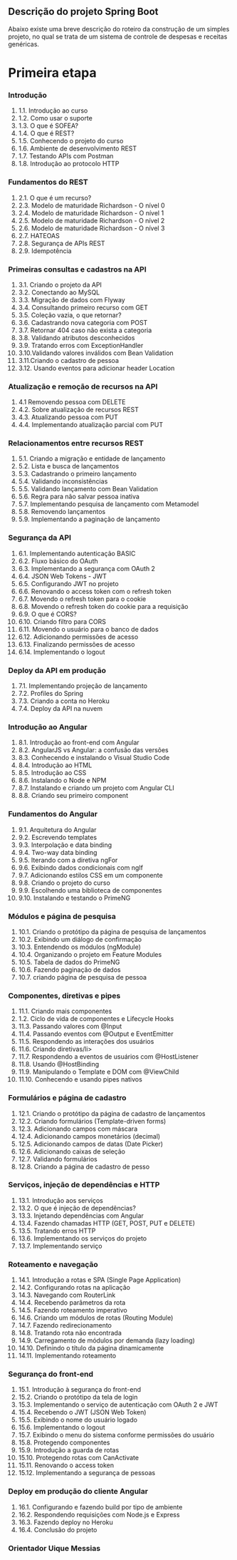 

## Descrição do projeto Spring Boot


Abaixo existe uma breve descrição do roteiro da construção de um simples projeto, no qual se trata de um sistema de controle de despesas e receitas genéricas. 


<html>
<head>

</head>

<body>

<h1><b>Primeira etapa</b></h1>

<h3>Introdução</h3>
<ol>

<li>1.1. Introdução ao curso</li>
<li>1.2. Como usar o suporte</li>
<li>1.3. O que é SOFEA?</li>
<li>1.4. O que é REST?</li>
<li>1.5. Conhecendo o projeto do curso</li>
<li>1.6. Ambiente de desenvolvimento REST</li>
<li>1.7. Testando APIs com Postman</li>
<li>1.8. Introdução ao protocolo HTTP</li>

</ol>


<h3>Fundamentos do REST</h3>
<ol>

<li>2.1. O que é um recurso?</li>
<li>2.3. Modelo de maturidade Richardson - O nível 0</li>
<li>2.4. Modelo de maturidade Richardson - O nível 1</li>
<li>2.5. Modelo de maturidade Richardson - O nível 2</li>
<li>2.6. Modelo de maturidade Richardson - O nível 3</li>
<li>2.7. HATEOAS</li>
<li>2.8. Segurança de APIs REST</li>
<li>2.9. Idempotência</li>

</ol>

<h3>Primeiras consultas e cadastros na API</h3>
<ol>

<li>3.1. Criando o projeto da API</li>
<li>3.2. Conectando ao MySQL</li>
<li>3.3. Migração de dados com Flyway</li>
<li>3.4. Consultando primeiro recurso com GET</li>
<li>3.5. Coleção vazia, o que retornar?</li>
<li>3.6. Cadastrando nova categoria com POST</li>
<li>3.7. Retornar 404 caso não exista a categoria</li>
<li>3.8. Validando atributos desconhecidos</li>
<li>3.9. Tratando erros com ExceptionHandler</li>
<li>3.10.Validando valores inválidos com Bean Validation</li>
<li>3.11.Criando o cadastro de pessoa</li>
<li>3.12. Usando eventos para adicionar header Location</li>
</ol>



<h3>Atualização e remoção de recursos na API</h3>
<ol>

<li>4.1  Removendo pessoa com DELETE</li>
<li>4.2. Sobre atualização de recursos REST</li>
<li>4.3. Atualizando pessoa com PUT</li>
<li>4.4. Implementando atualização parcial com PUT</li>
</ol>


<h3>Relacionamentos entre recursos REST</h3>
<ol>

<li>5.1. Criando a migração e entidade de lançamento</li>
<li>5.2. Lista e busca de lançamentos</li>
<li>5.3. Cadastrando o primeiro lançamento</li>
<li>5.4. Validando inconsistências</li>
<li>5.5. Validando lançamento com Bean Validation</li>
<li>5.6. Regra para não salvar pessoa inativa</li>
<li>5.7. Implementando pesquisa de lançamento com Metamodel</li>
<li>5.8. Removendo lançamentos</li>
<li>5.9. Implementando a paginação de lançamento</li>
</ol>


<h3>Segurança da API</h3>
<ol>

<li>6.1. Implementando autenticação BASIC</li>
<li>6.2. Fluxo básico do OAuth</li>
<li>6.3. Implementando a segurança com OAuth 2</li>
<li>6.4. JSON Web Tokens - JWT</li>
<li>6.5. Configurando JWT no projeto</li>
<li>6.6. Renovando o access token com o refresh token</li>
<li>6.7. Movendo o refresh token para o cookie</li>
<li>6.8. Movendo o refresh token do cookie para a requisição</li>
<li>6.9. O que é CORS?</li>
<li>6.10. Criando filtro para CORS</li>
<li>6.11. Movendo o usuário para o banco de dados</li>
<li>6.12. Adicionando permissões de acesso</li>
<li>6.13. Finalizando permissões de acesso</li>
<li>6.14. Implementando o logout</li>
</ol>




<h3>Deploy da API em produção</h3>
<ol>

<li>7.1. Implementando projeção de lançamento</li>
<li>7.2. Profiles do Spring</li>
<li>7.3. Criando a conta no Heroku</li>
<li>7.4. Deploy da API na nuvem</li>
</ol>

<h3>Introdução ao Angular</h3>
<ol>

<li>8.1. Introdução ao front-end com Angular</li>
<li>8.2. AngularJS vs Angular: a confusão das versões</li>
<li>8.3. Conhecendo e instalando o Visual Studio Code</li>
<li>8.4. Introdução ao HTML</li>
<li>8.5. Introdução ao CSS</li>
<li>8.6. Instalando o Node e NPM</li>
<li>8.7. Instalando e criando um projeto com Angular CLI</li>
<li>8.8. Criando seu primeiro component</li>
</ol>



<h3>Fundamentos do Angular</h3>
<ol>

<li>9.1. Arquitetura do Angular</li>
<li>9.2. Escrevendo templates</li>
<li>9.3. Interpolação e data binding</li>
<li>9.4. Two-way data binding</li>
<li>9.5. Iterando com a diretiva ngFor</li>
<li>9.6. Exibindo dados condicionais com ngIf</li>
<li>9.7. Adicionando estilos CSS em um componente</li>
<li>9.8. Criando o projeto do curso</li>
<li>9.9. Escolhendo uma biblioteca de componentes</li>
<li>9.10. Instalando e testando o PrimeNG</li>
</ol>




<h3>Módulos e página de pesquisa</h3>
<ol>

<li>10.1. Criando o protótipo da página de pesquisa de lançamentos</li>
<li>10.2. Exibindo um diálogo de confirmação</li>
<li>10.3. Entendendo os módulos (ngModule)</li>
<li>10.4. Organizando o projeto em Feature Modules</li>
<li>10.5. Tabela de dados do PrimeNG</li>
<li>10.6. Fazendo paginação de dados</li>
<li>10.7. criando página de pesquisa de pessoa</li>
</ol>


<h3>Componentes, diretivas e pipes</h3>
<ol>

<li>11.1. Criando mais componentes</li>
<li>1.2. Ciclo de vida de componentes e Lifecycle Hooks</li>
<li>11.3. Passando valores com @Input</li>
<li>11.4. Passando eventos com @Output e EventEmitter</li>
<li>11.5. Respondendo as interações dos usuários</li>
<li>11.6. Criando diretivas/li>
<li>11.7. Respondendo a eventos de usuários com @HostListener</li>
<li>11.8. Usando @HostBinding</li>
<li>11.9. Manipulando o Template e DOM com @ViewChild</li>
<li>11.10. Conhecendo e usando pipes nativos</li>
</ol>



<h3>Formulários e página de cadastro</h3>
<ol>

<li>12.1. Criando o protótipo da página de cadastro de lançamentos</li>
<li>12.2. Criando formulários (Template-driven forms)</li>
<li>12.3. Adicionando campos com máscara</li>
<li>12.4. Adicionando campos monetários (decimal)</li>
<li>12.5. Adicionando campos de datas (Date Picker)</li>
<li>12.6. Adicionando caixas de seleção</li>
<li>12.7. Validando formulários</li>
<li>12.8. Criando a página de cadastro de pesso</li>
</ol>



<h3>Serviços, injeção de dependências e HTTP</h3>
<ol>

<li>13.1. Introdução aos serviços</li>
<li>13.2. O que é injeção de dependências?</li>
<li>13.3. Injetando dependências com Angular</li>
<li>13.4. Fazendo chamadas HTTP (GET, POST, PUT e DELETE)</li>
<li>13.5. Tratando erros HTTP</li>
<li>13.6. Implementando os serviços do projeto</li>
<li>13.7. Implementando serviço</li>
</ol>




<h3>Roteamento e navegação</h3>
<ol>

<li>14.1. Introdução a rotas e SPA (Single Page Application)</li>
<li>14.2. Configurando rotas na aplicação</li>
<li>14.3. Navegando com RouterLink</li>
<li>14.4. Recebendo parâmetros da rota</li>
<li>14.5. Fazendo roteamento imperativo</li>
<li>14.6. Criando um módulos de rotas (Routing Module)</li>
<li>14.7. Fazendo redirecionamento</li>
<li>14.8. Tratando rota não encontrada</li>
<li>14.9. Carregamento de módulos por demanda (lazy loading)</li>
<li>14.10. Definindo o título da página dinamicamente</li>
<li>14.11. Implementando roteamento</li>
</ol>


<h3>Segurança do front-end</h3>
<ol>

<li>15.1. Introdução à segurança do front-end</li>
<li>15.2. Criando o protótipo da tela de login</li>
<li>15.3. Implementando o serviço de autenticação com OAuth 2 e JWT</li>
<li>15.4. Recebendo o JWT (JSON Web Token)</li>
<li>15.5. Exibindo o nome do usuário logado</li>
<li>15.6. Implementando o logout</li>
<li>15.7. Exibindo o menu do sistema conforme permissões do usuário</li>
<li>15.8. Protegendo componentes</li>
<li>15.9. Introdução a guarda de rotas</li>
<li>15.10. Protegendo rotas com CanActivate</li>
<li>15.11. Renovando o access token</li>
<li>15.12. Implementando a segurança de pessoas</li>
</ol>






<h3>Deploy em produção do cliente Angular</h3>
<ol>

<li>16.1. Configurando e fazendo build por tipo de ambiente</li>
<li>16.2. Respondendo requisições com Node.js e Express</li>
<li>16.3. Fazendo deploy no Heroku</li>
<li>16.4. Conclusão do projeto</li>
</ol>


<div id="obs"><h3>Orientador Uique Messias</h3></div>




</body>
</html>
